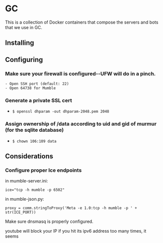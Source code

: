 GC
================

This is a collection of Docker containers that compose the servers and bots that we use in GC.

Installing
------------

Configuring
------------

### Make sure your firewall is configured--UFW will do in a pinch.
    - Open SSH port (default: 22)
    - Open 64738 for Mumble

### Generate a private SSL cert
- `$ openssl dhparam -out dhparam-2048.pem 2048`

### Assign ownership of /data according to uid and gid of murmur (for the sqlite database)
- `$ chown 106:109 data`

Considerations
------------

### Configure proper Ice endpoints

in mumble-server.ini:

`ice="tcp -h mumble -p 6502"`

in mumble-json.py:

`proxy = comm.stringToProxy('Meta -e 1.0:tcp -h mumble -p ' + str(ICE_PORT))`

Make sure dnsmasq is properly configured.

youtube will block your IP if you hit its ipv6 address too many times, it seems